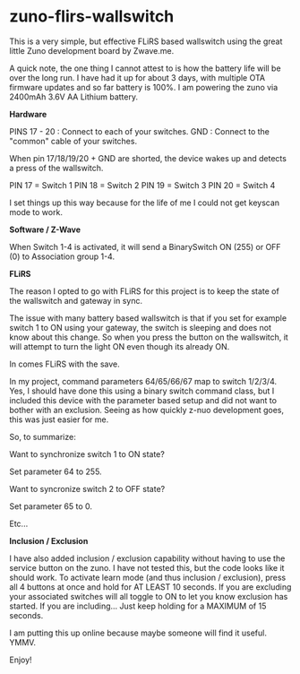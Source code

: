 # zuno-flirs-wallswitch

This is a very simple, but effective FLiRS based wallswitch using the great little Zuno development board by Zwave.me.

A quick note, the one thing I cannot attest to is how the battery life will be over the long run. I have had it up for about 3 days, with multiple OTA firmware updates and so far battery is 100%. I am powering the zuno via 2400mAh 3.6V AA Lithium battery.

**Hardware**

PINS 17 - 20 : Connect to each of your switches.
GND : Connect to the "common" cable of your switches.

When pin 17/18/19/20 + GND are shorted, the device wakes up and detects a press of the wallswitch.

PIN 17 = Switch 1
PIN 18 = Switch 2
PIN 19 = Switch 3
PIN 20 = Switch 4

I set things up this way because for the life of me I could not get keyscan mode to work.

**Software / Z-Wave**

When Switch 1-4 is activated, it will send a BinarySwitch ON (255) or OFF (0) to Association group 1-4.

**FLiRS**

The reason I opted to go with FLiRS for this project is to keep the state of the wallswitch and gateway in sync.

The issue with many battery based wallswitch is that if you set for example switch 1 to ON using your gateway, the switch is sleeping and does not know about this change. So when you press the button on the wallswitch, it will attempt to turn the light ON even though its already ON.

In comes FLiRS with the save.

In my project, command parameters 64/65/66/67 map to switch 1/2/3/4. Yes, I should have done this using a binary switch command class, but I included this device with the parameter based setup and did not want to bother with an exclusion. Seeing as how quickly z-nuo development goes, this was just easier for me.

So, to summarize:

Want to synchronize switch 1 to ON state?

Set parameter 64 to 255.

Want to syncronize switch 2 to OFF state?

Set parameter 65 to 0.

Etc...

**Inclusion / Exclusion**

I have also added inclusion / exclusion capability without having to use the service button on the zuno. I have not tested this, but the code looks like it should work. To activate learn mode (and thus inclusion / exclusion), press all 4 buttons at once and hold for AT LEAST 10 seconds. If you are excluding your associated switches will all toggle to ON to let you know exclusion has started. If you are including... Just keep holding for a MAXIMUM of 15 seconds.

I am putting this up online because maybe someone will find it useful. YMMV.

Enjoy!
